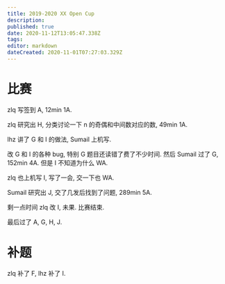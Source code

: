 ```yaml
---
title: 2019-2020 XX Open Cup
description: 
published: true
date: 2020-11-12T13:05:47.338Z
tags: 
editor: markdown
dateCreated: 2020-11-01T07:27:03.329Z
---
```


# 比赛

zlq 写签到 A, 12min 1A.

zlq 研究出 H, 分类讨论一下 n 的奇偶和中间数对应的数, 49min 1A.

lhz 讲了 G 和 I 的做法, Sumail 上机写.

改 G 和 I 的各种 bug, 特别 G 题目还读错了费了不少时间. 然后 Sumail 过了 G, 152min 4A. 但是 I 不知道为什么 WA.

zlq 也上机写 I, 写了一会, 交一下也 WA.

Sumail 研究出 J, 交了几发后找到了问题, 289min 5A.

剩一点时间 zlq 改 I, 未果. 比赛结束.

最后过了 A, G, H, J.

# 补题

zlq 补了 F, lhz 补了 I.